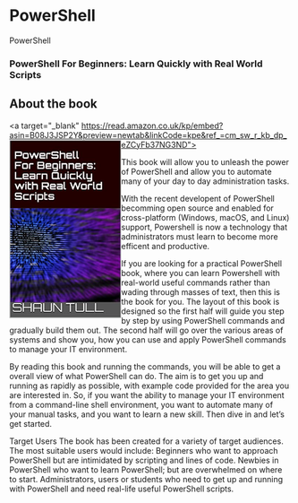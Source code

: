 # PowerShell
PowerShell


###  PowerShell For Beginners: Learn Quickly with Real World Scripts




## About the book
<a target="_blank" https://read.amazon.co.uk/kp/embed?asin=B08J3JSP2Y&preview=newtab&linkCode=kpe&ref_=cm_sw_r_kb_dp_eZCyFb37NG3ND">
  <img src="/PowerShell.jpg" alt="Book Cover" width="200" align="left"/>
</a>


This book will allow you to unleash the power of PowerShell and allow you to automate many of your day to day administration tasks.

With the recent developent of PowerShell becomming open source and enabled for cross-platform (Windows, macOS, and Linux) support,
Powershell is now a technology that administrators must learn to become more efficent and productive.


If you are looking for a practical PowerShell book, where you can learn Powershell with real-world useful commands rather than wading through masses of text, then this is the book for you.
The layout of this book is designed so the first half will guide you step by step by using PowerShell commands and gradually build them out. The second half will go over the various areas of systems and show you, how you can use and apply PowerShell commands to manage your IT environment.


By reading this book and running the commands, you will be able to get a overall view of what PowerShell can do. The aim is to get you up and running as rapidly as possible, with example code provided for the area you are interested in. So, if you want the ability to manage your IT environment from a command-line shell environment, you want to automate many of your manual tasks, and you want to learn a new skill. Then dive in and let’s get started.



Target Users
The book has been created for a variety of target audiences. The most suitable users would include:
Beginners who want to approach PowerShell but are intimidated by scripting and lines of code.
Newbies in PowerShell who want to learn PowerShell; but are overwhelmed on where to start.
Administrators, users or students who need to get up and running with PowerShell and need real-life useful PowerShell scripts.
